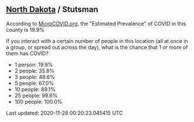 
## [North Dakota](/united-states/north-dakota) / Stutsman

According to [MicroCOVID.org](http://microcovid.org),
the "Estimated Prevalence" of COVID in this county is 19.9%

If you interact with a certain number of people in this location
(all at once in a group, or spread out across the day), what is the chance that
1 or more of them has COVID?

- 1 person: 19.9%
- 2 people: 35.8%
- 3 people: 48.6%
- 5 people: 67.0%
- 10 people: 89.1%
- 25 people: 99.6%
- 100 people: 100.0%

Last updated: 2020-11-28 00:20:23.045415 UTC
